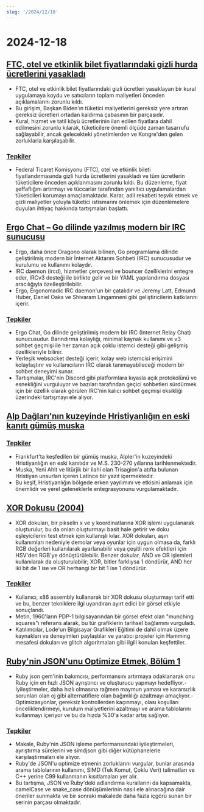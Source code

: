 ```yaml
---
slug: '/2024/12/18'
---
```


# 2024-12-18

## [FTC, otel ve etkinlik bilet fiyatlarındaki gizli hurda ücretlerini yasakladı](https://www.cnbc.com/2024/12/17/ftc-bans-hidden-junk-fees-in-hotel-event-ticket-prices-.html)

- FTC, otel ve etkinlik bilet fiyatlarındaki gizli ücretleri yasaklayan bir kural uygulamaya koydu ve satıcıların toplam maliyetleri önceden açıklamalarını zorunlu kıldı.
- Bu girişim, Başkan Biden'ın tüketici maliyetlerini gereksiz yere artıran gereksiz ücretleri ortadan kaldırma çabasının bir parçasıdır.
- Kural, hizmet ve tatil köyü ücretlerinin ilan edilen fiyatlara dahil edilmesini zorunlu kılarak, tüketicilere önemli ölçüde zaman tasarrufu sağlayabilir, ancak gelecekteki yönetimlerden ve Kongre'den gelen zorluklarla karşılaşabilir.

### [Tepkiler](https://news.ycombinator.com/item?id=42445037)

- Federal Ticaret Komisyonu (FTC), otel ve etkinlik bileti fiyatlandırmasında gizli hurda ücretlerini yasakladı ve tüm ücretlerin tüketicilere önceden açıklanmasını zorunlu kıldı. Bu düzenleme, fiyat şeffaflığını artırmayı ve tüccarlar tarafından yanıltıcı uygulamalardan tüketicileri korumayı amaçlamaktadır. Karar, adil rekabeti teşvik etmek ve gizli maliyetler yoluyla tüketici istismarını önlemek için düzenlemelere duyulan ihtiyaç hakkında tartışmaları başlattı.

## [Ergo Chat – Go dilinde yazılmış modern bir IRC sunucusu](https://github.com/ergochat/ergo)

- Ergo, daha önce Oragono olarak bilinen, Go programlama dilinde geliştirilmiş modern bir İnternet Aktarım Sohbeti (IRC) sunucusudur ve kurulumu ve kullanımı kolaydır.
- IRC daemon (ircd), hizmetler çerçevesi ve bouncer özelliklerini entegre eder, IRCv3 desteği ile birlikte gelir ve bir YAML yapılandırma dosyası aracılığıyla özelleştirilebilir.
- Ergo, Ergonomadic IRC daemon'un bir çatalıdır ve Jeremy Latt, Edmund Huber, Daniel Oaks ve Shivaram Lingamneni gibi geliştiricilerin katkılarını içerir.

### [Tepkiler](https://news.ycombinator.com/item?id=42447071)

- Ergo Chat, Go dilinde geliştirilmiş modern bir IRC (Internet Relay Chat) sunucusudur. Barındırma kolaylığı, minimal kaynak kullanımı ve v3 sohbet geçmişi ile her zaman açık çoklu istemci desteği gibi gelişmiş özellikleriyle bilinir.
- Yerleşik websocket desteği içerir, kolay web istemcisi erişimini kolaylaştırır ve kullanıcıların IRC olarak tanımayabileceği modern bir sohbet deneyimi sunar.
- Tartışmalar, IRC'nin Discord gibi platformlara kıyasla açık protokolünü ve esnekliğini vurguluyor ve bazıları tarafından geçici sohbetleri sürdürmek için bir özellik olarak görülen IRC'nin kalıcı sohbet geçmişi eksikliği üzerindeki tartışmayı ele alıyor.

## [Alp Dağları'nın kuzeyinde Hristiyanlığın en eski kanıtı gümüş muska](https://archaeologymag.com/2024/12/oldest-evidence-of-christianity-north-of-the-alps/)

### [Tepkiler](https://news.ycombinator.com/item?id=42448939)

- Frankfurt'ta keşfedilen bir gümüş muska, Alpler'in kuzeyindeki Hristiyanlığın en eski kanıtıdır ve M.S. 230-270 yıllarına tarihlenmektedir.
- Muska, Yeni Ahit ve litürjik bir ilahi olan Trisagion'a atıfta bulunan Hristiyan unsurları içeren Latince bir yazıt içermektedir.
- Bu keşif, Hristiyanlığın bölgede erken yayılımını ve etkisini anlamak için önemlidir ve yerel geleneklerle entegrasyonunu vurgulamaktadır.

## [XOR Dokusu (2004)](https://lodev.org/cgtutor/xortexture.html)

- XOR dokuları, bir pikselin x ve y koordinatlarına XOR işlemi uygulanarak oluşturulur, bu da onları oluşturmayı basit hale getirir ve doku eşleyicilerini test etmek için kullanışlı kılar. XOR dokuları, aşırı kullanımları nedeniyle demolar veya oyunlar için uygun olmasa da, farklı RGB değerleri kullanılarak ayarlanabilir veya çeşitli renk efektleri için HSV'den RGB'ye dönüştürülebilir. Benzer dokular, AND ve OR işlemleri kullanılarak da oluşturulabilir; XOR, bitler farklıysa 1 döndürür, AND her iki bit de 1 ise ve OR herhangi bir bit 1 ise 1 döndürür.

### [Tepkiler](https://news.ycombinator.com/item?id=42447053)

- Kullanıcı, x86 assembly kullanarak bir XOR dokusu oluşturmayı tarif etti ve bu, benzer tekniklere ilgi uyandıran ayırt edici bir görsel etkiyle sonuçlandı.
- Metin, 1960'ların PDP-1 bilgisayarından bir görsel efekt olan "munching squares"ı referans alarak, bu tür grafiklerin tarihsel bağlamını vurguladı.
- Katılımcılar, Lode'un Bilgisayar Grafikleri Eğitimi de dahil olmak üzere kaynakları ve deneyimleri paylaştılar ve yaratıcı projeler için Hamming mesafesi dokuları ve glitch algoritmaları gibi ilgili konuları keşfettiler.

## [Ruby'nin JSON'unu Optimize Etmek, Bölüm 1](https://byroot.github.io/ruby/json/2024/12/15/optimizing-ruby-json-part-1.html)

- Ruby json gem'inin bakımcısı, performansını artırmaya odaklanarak onu Ruby için en hızlı JSON ayrıştırıcı ve oluşturucu yapmayı hedefliyor.- İyileştirmeler, daha hızlı olmasına rağmen maymun yaması ve kararsızlık sorunları olan oj gibi alternatiflere olan bağımlılığı azaltmayı amaçlıyor.- Optimizasyonlar, gereksiz kontrollerden kaçınmayı, olası koşulları önceliklendirmeyi, kurulum maliyetlerini azaltmayı ve arama tablolarını kullanmayı içeriyor ve bu da hızda %30'a kadar artış sağlıyor.

### [Tepkiler](https://news.ycombinator.com/item?id=42446846)

- Makale, Ruby'nin JSON işleme performansındaki iyileştirmeleri, ayrıştırma sürelerini ve simdjson gibi diğer kütüphanelerle karşılaştırmaları ele alıyor.
- Ruby'de JSON'u optimize etmenin zorluklarını vurgular, bunlar arasında arama tablolarının kullanımı, SIMD (Tek Komut, Çoklu Veri) talimatları ve C++ yerine C99 kullanmanın kısıtlamaları yer alır.
- Bu tartışma, JSON ve Ruby'deki adlandırma kurallarını da kapsamakta, camelCase ve snake_case dönüşümlerinin nasıl ele alınacağına dair öneriler sunmakta ve bir sonraki makalede daha fazla içgörü sunan bir serinin parçası olmaktadır.

<head>
  <meta property="og:title" content="FTC, otel ve etkinlik bilet fiyatlarındaki gizli hurda ücretlerini yasakladı" />
  <meta property="og:type" content="website" />
  <meta property="og:image" content="https://og.cho.sh/api/og/?title=FTC%2C%20otel%20ve%20etkinlik%20bilet%20fiyatlar%C4%B1ndaki%20gizli%20hurda%20%C3%BCcretlerini%20yasaklad%C4%B1&subheading=18%20Aral%C4%B1k%202024%20%C3%87ar%C5%9Famba%3A%20Hacker%20Haber%20%C3%96zeti" />
</head>
